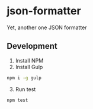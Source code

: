 # json-formatter
Yet, another one JSON formatter

## Development
1. Install NPM
2. Install Gulp
```bash
npm i -g gulp
```
3. Run test
```bash
npm test
```
